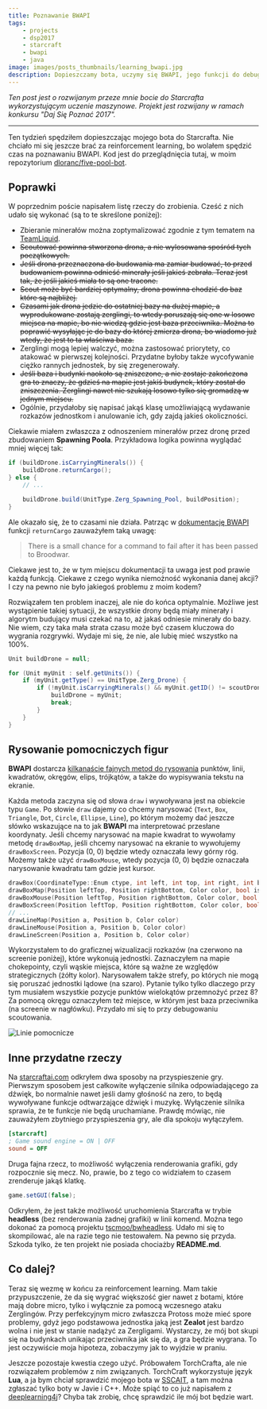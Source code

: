 ```yaml
---
title: Poznawanie BWAPI
tags:
    - projects
    - dsp2017
    - starcraft
    - bwapi
    - java
image: images/posts_thumbnails/learning_bwapi.jpg
description: Dopieszczamy bota, uczymy się BWAPI, jego funkcji do debugowania i innych przydatnych rzeczy.
---
```

*Ten post jest o rozwijanym przeze mnie bocie do Starcrafta wykorzystującym uczenie maszynowe. Projekt jest rozwijany w ramach konkursu "Daj Się Poznać 2017".*

---

Ten tydzień spędziłem dopieszczając mojego bota do Starcrafta. Nie chciało mi się jeszcze brać za reinforcement learning, bo wolałem spędzić czas na poznawaniu BWAPI. Kod jest do przeglądnięcia tutaj, w moim repozytorium [dloranc/five-pool-bot](https://github.com/dloranc/five-pool-bot).

<!-- truncate -->

## Poprawki

W poprzednim poście napisałem listę rzeczy do zrobienia. Cześć z nich udało się wykonać (są to te skreślone poniżej):

- Zbieranie minerałów można zoptymalizować zgodnie z tym tematem na [TeamLiquid](http://www.teamliquid.net/forum/brood-war/484849-improving-mineral-gathering-rate-in-brood-war).
- <strike>Scoutować powinna stworzona drona, a nie wylosowana spośród tych początkowych.</strike>
- <strike>Jeśli drona przeznaczona do budowania ma zamiar budować, to przed budowaniem powinna odnieść minerały jeśli jakieś zebrała. Teraz jest tak, że jeśli jakieś miała to są one tracone.</strike>
- <strike>Scout może być bardziej optymalny, drona powinna chodzić do baz które są najbliżej.</strike>
- <strike>Czasami jak drona jedzie do ostatniej bazy na dużej mapie, a wyprodukowane zostają zerglingi, to wtedy poruszają się one w losowe miejsca na mapie, bo nie wiedzą gdzie jest baza przeciwnika. Można to poprawić wysyłając je do bazy do której zmierza drona, bo wiadomo już wtedy, że jest to ta właściwa baza.</strike>
- Zerglingi mogą lepiej walczyć, można zastosować priorytety, co atakować w pierwszej kolejności. Przydatne byłoby także wycofywanie ciężko rannych jednostek, by się zregenerowały.
- <strike>Jeśli baza i budynki naokoło są zniszczone, a nie zostaje zakończona gra to znaczy, że gdzieś na mapie jest jakiś budynek, który został do zniszczenia. Zerglingi nawet nie szukają losowo tylko się gromadzą w jednym miejscu.</strike>
- Ogólnie, przydałoby się napisać jakąś klasę umożliwiającą wydawanie rozkazów jednostkom i anulowanie ich, gdy zajdą jakieś okoliczności.

Ciekawie miałem zwłaszcza z odnoszeniem minerałów przez dronę przed zbudowaniem **Spawning Poola**. Przykładowa logika powinna wyglądać mniej więcej tak:

```Java
if (buildDrone.isCarryingMinerals()) {
	buildDrone.returnCargo();
} else {
	// ...

	buildDrone.build(UnitType.Zerg_Spawning_Pool, buildPosition);
}
```

Ale okazało się, że to czasami nie działa. Patrząc w [dokumentację BWAPI](https://bwapi.github.io/class_b_w_a_p_i_1_1_unitset.html#a0b24b5f25b609169c0fafbe70d2f60aa) funkcji `returnCargo` zauważyłem taką uwagę:

> There is a small chance for a command to fail after it has been passed to Broodwar.

Ciekawe jest to, że w tym miejscu dokumentacji ta uwaga jest pod prawie każdą funkcją. Ciekawe z czego wynika niemożność wykonania danej akcji? I czy na pewno nie było jakiegoś problemu z moim kodem?

Rozwiązałem ten problem inaczej, ale nie do końca optymalnie. Możliwe jest wystąpienie takiej sytuacji, że wszystkie drony będą miały minerały i algorytm budujący musi czekać na to, aż jakaś odniesie minerały do bazy. Nie wiem, czy taka mała strata czasu może być czasem kluczowa do wygrania rozgrywki. Wydaje mi się, że nie, ale lubię mieć wszystko na 100%.

```Java
Unit buildDrone = null;

for (Unit myUnit : self.getUnits()) {
    if (myUnit.getType() == UnitType.Zerg_Drone) {
        if (!myUnit.isCarryingMinerals() && myUnit.getID() != scoutDrone.getID()) {
            buildDrone = myUnit;
            break;
        }
    }
}
```

## Rysowanie pomocniczych figur

**BWAPI** dostarcza [kilkanaście fajnych metod do rysowania](https://bwapi.github.io/class_b_w_a_p_i_1_1_game.html) punktów, linii, kwadratów, okręgów, elips, trójkątów, a także do wypisywania tekstu na ekranie.

Każda metoda zaczyna się od słowa `draw` i wywoływana jest na obiekcie typu `Game`. Po słowie `draw` dajemy co chcemy narysować (`Text`, `Box`, `Triangle`, `Dot`, `Circle`, `Ellipse`, `Line`), po którym możemy dać jeszcze słówko wskazujące na to jak **BWAPI** ma interpretować przesłane koordynaty. Jeśli chcemy narysować na mapie kwadrat to wywołamy metodę `drawBoxMap`, jeśli chcemy narysować na ekranie to wywołujemy `drawBoxScreen`. Pozycja (0, 0) będzie wtedy oznaczała lewy górny róg. Możemy także użyć `drawBoxMouse`, wtedy pozycja (0, 0) będzie oznaczała narysowanie kwadratu tam gdzie jest kursor.

```cpp
drawBox(CoordinateType::Enum ctype, int left, int top, int right, int bottom, Color color, bool isSolid=false)
drawBoxMap(Position leftTop, Position rightBottom, Color color, bool isSolid=false)
drawBoxMouse(Position leftTop, Position rightBottom, Color color, bool isSolid=false)
drawBoxScreen(Position leftTop, Position rightBottom, Color color, bool isSolid=false)
// ...
drawLineMap(Position a, Position b, Color color)
drawLineMouse(Position a, Position b, Color color)
drawLineScreen(Position a, Position b, Color color)
```

Wykorzystałem to do graficznej wizualizacji rozkazów (na czerwono na screenie poniżej), które wykonują jednostki. Zaznaczyłem na mapie chokepointy, czyli wąskie miejsca, które są ważne ze względów strategicznych (żółty kolor). Narysowałem także strefy, po których nie mogą się poruszać jednostki lądowe (na szaro). Pytanie tylko tylko dlaczego przy tym musiałem wszystkie pozycje punktów wielokątów przemnożyć przez 8? Za pomocą okręgu oznaczyłem też miejsce, w którym jest baza przeciwnika (na screenie w nagłówku). Przydało mi się to przy debugowaniu scoutowania.

![Linie pomocnicze](/images/posts/learning_bwapi/01.jpg "Linie pomocnicze")

## Inne przydatne rzeczy

Na [starcraftai.com](http://www.starcraftai.com/wiki/Increasing_StarCraft_Speed) odkryłem dwa sposoby na przyspieszenie gry. Pierwszym sposobem jest całkowite wyłączenie silnika odpowiadającego za dźwięk, bo normalnie nawet jeśli damy głośność na zero, to będą wywoływane funkcje odtwarzające dźwięk i muzykę. Wyłączenie silnika sprawia, że te funkcje nie będą uruchamiane. Prawdę mówiąc, nie zauważyłem zbytniego przyspieszenia gry, ale dla spokoju wyłączyłem.

```ini
[starcraft]
; Game sound engine = ON | OFF
sound = OFF
```

Druga fajna rzecz, to możliwość wyłączenia renderowania grafiki, gdy rozpocznie się mecz. No, prawie, bo z tego co widziałem to czasem zrenderuje jakąś klatkę.

```Java
game.setGUI(false);
```

Odkryłem, że jest także możliwość uruchomienia Starcrafta w trybie **headless** (bez renderowania żadnej grafiki) w linii komend. Można tego dokonać za pomocą projektu [tscmoo/bwheadless](https://github.com/tscmoo/bwheadless). Udało mi się to skompilować, ale na razie tego nie testowałem. Na pewno się przyda. Szkoda tylko, że ten projekt nie posiada chociażby **README.md**.

## Co dalej?

Teraz się wezmę w końcu za reinforcement learning. Mam takie przypuszczenie, że da się wygrać większość gier nawet z botami, które mają dobre micro, tylko i wyłącznie za pomocą wczesnego ataku Zerglingów. Przy perfekcyjnym micro zwłaszcza Protoss może mieć spore problemy, gdyż jego podstawowa jednostka jaką jest **Zealot** jest bardzo wolna i nie jest w stanie nadążyć za Zergligami. Wystarczy, że mój bot skupi się na budynkach unikając przeciwnika jak się da, a gra będzie wygrana. To jest oczywiście moja hipoteza, zobaczymy jak to wyjdzie w praniu.

Jeszcze pozostaje kwestia czego użyć. Próbowałem TorchCrafta, ale nie rozwiązałem problemów z nim związanych. TorchCraft wykorzystuje język **Lua**, a ja bym chciał sprawdzić mojego bota w [SSCAIT](http://sscaitournament.com), a tam można zgłaszać tylko boty w Javie i C++. Może spiąć to co już napisałem z [deeplearning4j](https://deeplearning4j.org/)? Chyba tak zrobię, chcę sprawdzić ile mój bot będzie wart.
